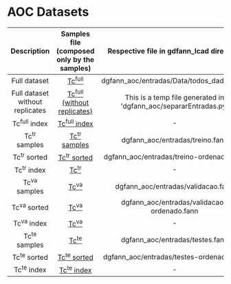 # AOC Datasets

Description | Samples file (composed only by the samples) | Respective file in gdfann\_lcad directory
:------------:|:---------------------------------------------:|:-------:
Full dataset | [Tc<sup>full</sup>](Tc_full.fann) | dgfann\_aoc/entradas/Data/todos_dados.fann
Full dataset without replicates | [Tc<sup>full</sup> (without replicates)](Tc_full-no_duplicates.fann) | This is a temp file generated in 'dgfann\_aoc/separarEntradas.py'
Tc<sup>full</sup> index | [Tc<sup>full</sup> index](Tc_full-index.csv) | -
Tc<sup>tr</sup> samples | [Tc<sup>tr</sup> samples](train.fann) | dgfann\_aoc/entradas/treino.fann
Tc<sup>tr</sup> sorted  | [Tc<sup>tr</sup> sorted](train-sorted.fann) | dgfann\_aoc/entradas/treino-ordenado.fann
Tc<sup>tr</sup> index   | [Tc<sup>tr</sup>](train-index.csv) | -
Tc<sup>va</sup> samples | [Tc<sup>va</sup>](validation.fann) | dgfann\_aoc/entradas/validacao.fann
Tc<sup>va</sup> sorted  | [Tc<sup>va</sup>](validation-sorted.fann) | dgfann\_aoc/entradas/validacao-ordenado.fann
Tc<sup>va</sup> index   | [Tc<sup>va</sup>](validation-index.csv) | -
Tc<sup>te</sup> samples | [Tc<sup>te</sup>](tests.fann) | dgfann\_aoc/entradas/testes.fann
Tc<sup>te</sup> sorted  | [Tc<sup>te</sup> sorted](tests-sorted.fann) | dgfann\_aoc/entradas/testes-ordenado.fann
Tc<sup>te</sup> index   | [Tc<sup>te</sup> index](tests-index.csv) | -
